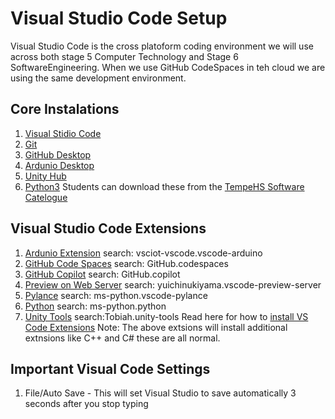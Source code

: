 # Visual Studio Code Setup
Visual Studio Code is the cross platoform coding environment we will use across both stage 5 Computer Technology and Stage 6 SoftwareEngineering. When we use GitHub CodeSpaces in teh cloud we are using the same development environment.

## Core Instalations
1. [Visual Stidio Code](https://code.visualstudio.com/)
2. [Git](https://git-scm.com/download/win)
3. [GitHub Desktop](https://desktop.github.com/)
4. [Ardunio Desktop](https://www.arduino.cc/en/software)
5. [Unity Hub](https://unity.com/download)
6. [Python3](https://www.python.org/downloads/)
Students can download these from the [TempeHS Software Catelogue](https://drive.google.com/drive/folders/0APNIvbboh2W_Uk9PVA)

## Visual Studio Code Extensions
1. [Ardunio Extension](https://marketplace.visualstudio.com/items?itemName=vsciot-vscode.vscode-arduino) search: vsciot-vscode.vscode-arduino
2. [GitHub Code Spaces](https://marketplace.visualstudio.com/items?itemName=GitHub.codespaces) search: GitHub.codespaces
3. [GitHub Copilot](https://marketplace.visualstudio.com/items?itemName=GitHub.copilot) search: GitHub.copilot
4. [Preview on Web Server](https://marketplace.visualstudio.com/items?itemName=yuichinukiyama.vscode-preview-server) search: yuichinukiyama.vscode-preview-server
5. [Pylance](https://marketplace.visualstudio.com/items?itemName=ms-python.vscode-pylance) search: ms-python.vscode-pylance
6. [Python](https://marketplace.visualstudio.com/items?itemName=ms-python.python) search: ms-python.python
7. [Unity Tools](https://marketplace.visualstudio.com/items?itemName=Tobiah.unity-tools) search:Tobiah.unity-tools
Read here for how to [install VS Code Extensions](https://code.visualstudio.com/docs/editor/extension-marketplace)
Note: The above extsions will install additional extnsions like C++ and C# these are all normal.

## Important Visual Code Settings
1. File/Auto Save - This will set Visual Studio to save automatically 3 seconds after you stop typing